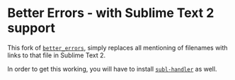 # Better Errors - with Sublime Text 2 support

This fork of [`better_errors`](https://github.com/charliesome/better_errors), simply replaces all mentioning of filenames with links to that file in Sublime Text 2.

In order to get this working, you will have to install [`subl-handler`](https://github.com/asuth/subl-handler) as well.
